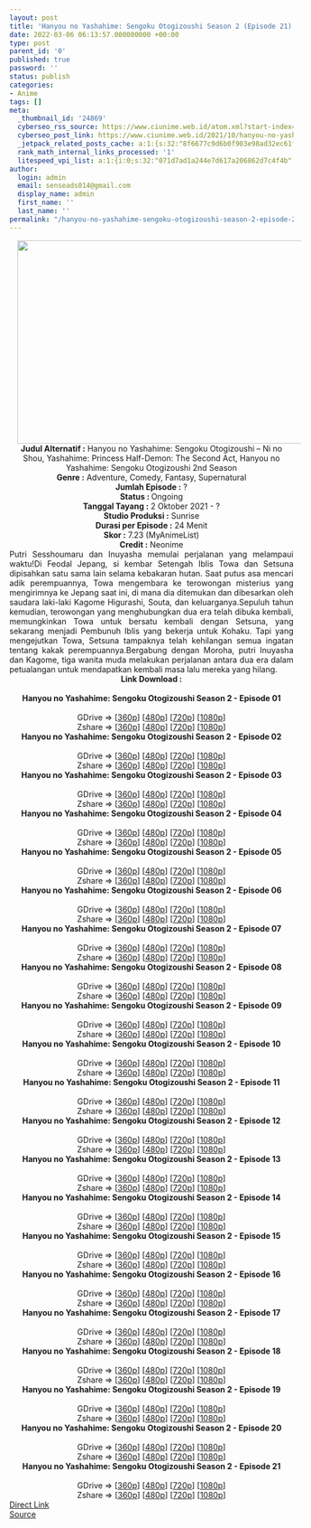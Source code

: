 ```yaml
---
layout: post
title: 'Hanyou no Yashahime: Sengoku Otogizoushi Season 2 (Episode 21) Subtitle Indonesia'
date: 2022-03-06 06:13:57.000000000 +00:00
type: post
parent_id: '0'
published: true
password: ''
status: publish
categories:
- Anime
tags: []
meta:
  _thumbnail_id: '24869'
  cyberseo_rss_source: https://www.ciunime.web.id/atom.xml?start-index=1
  cyberseo_post_link: https://www.ciunime.web.id/2021/10/hanyou-no-yashahime-sengoku-otogizoushi.html
  _jetpack_related_posts_cache: a:1:{s:32:"8f6677c9d6b0f903e98ad32ec61f8deb";a:2:{s:7:"expires";i:1663056347;s:7:"payload";a:3:{i:0;a:1:{s:2:"id";i:24958;}i:1;a:1:{s:2:"id";i:25115;}i:2;a:1:{s:2:"id";i:25056;}}}}
  rank_math_internal_links_processed: '1'
  litespeed_vpi_list: a:1:{i:0;s:32:"071d7ad1a244e7d617a206862d7c4f4b";}
author:
  login: admin
  email: senseads014@gmail.com
  display_name: admin
  first_name: ''
  last_name: ''
permalink: "/hanyou-no-yashahime-sengoku-otogizoushi-season-2-episode-21-subtitle-indonesia/"
---
```

<div class="separator" style="clear: both; text-align: center;"><a href="https://blogger.googleusercontent.com/img/a/AVvXsEhQrR0gyQjSUrGxF8UfR7F3yRHmyEMSTlv62rnY3uauUAumEWz8jSSScYFQuIBFZ152lVl2PVZ513vweSHywbTLfUn0MVZyGTYZSg62QzLlr9O6YN_lRM_ObQLzHFFfKm4xSF3WevOs93RO2-lk8bPngUXPS5jVJc6i9f0dRj4FjbeFJyPvXnycgL9Z=s1280" style="margin-left: 1em; margin-right: 1em;"><img border="0" data-original-height="720" data-original-width="1280" height="360" src="{{ site.baseurl }}/assets/2022/03/AVvXsEhQrR0gyQjSUrGxF8UfR7F3yRHmyEMSTlv62rnY3uauUAumEWz8jSSScYFQuIBFZ152lVl2PVZ513vweSHywbTLfUn0MVZyGTYZSg62QzLlr9O6YN_lRM_ObQLzHFFfKm4xSF3WevOs93RO2-lk8bPngUXPS5jVJc6i9f0dRj4FjbeFJyPvXnycgL9Z=w640-h360" width="640" /></a></div>
<div class="separator" style="clear: both; text-align: center;"></div>
<div style="text-align: center;"><b>Judul</b><b><b> Alternatif</b> :</b> Hanyou no Yashahime: Sengoku Otogizoushi – Ni no Shou,&nbsp;Yashahime: Princess Half-Demon: The Second Act,&nbsp;Hanyou no Yashahime: Sengoku Otogizoushi 2nd Season</div>
<div style="text-align: center;"><b><b>Genre :</b></b> Adventure, Comedy, Fantasy, Supernatural</div>
<div style="text-align: center;"><b>Jumlah Episode :</b> ?<br /><b>Status :&nbsp;</b>Ongoing<br /><b>Tanggal Tayang :</b> 2 Oktober&nbsp;2021 - ?<br /><b>Studio Produksi :</b>&nbsp;Sunrise<br /><b>Durasi per Episode :</b> 24 Menit</div>
<div style="text-align: center;"><b>Skor :</b> 7.23 (MyAnimeList)</div>
<div style="text-align: center;"><b>Credit :</b>&nbsp;Neonime</div>
<div style="text-align: center;"></div>
<div style="text-align: justify;">Putri Sesshoumaru dan Inuyasha memulai perjalanan yang melampaui waktu!Di Feodal Jepang, si kembar Setengah Iblis Towa dan Setsuna dipisahkan satu sama lain selama kebakaran hutan. Saat putus asa mencari adik perempuannya, Towa mengembara ke terowongan misterius yang mengirimnya ke Jepang saat ini, di mana dia ditemukan dan dibesarkan oleh saudara laki-laki Kagome Higurashi, Souta, dan keluarganya.Sepuluh tahun kemudian, terowongan yang menghubungkan dua era telah dibuka kembali, memungkinkan Towa untuk bersatu kembali dengan Setsuna, yang sekarang menjadi Pembunuh Iblis yang bekerja untuk Kohaku. Tapi yang mengejutkan Towa, Setsuna tampaknya telah kehilangan semua ingatan tentang kakak perempuannya.Bergabung dengan Moroha, putri Inuyasha dan Kagome, tiga wanita muda melakukan perjalanan antara dua era dalam petualangan untuk mendapatkan kembali masa lalu mereka yang hilang.</div>
<div style="text-align: justify;"></div>
<div style="text-align: justify;"></div>
<div style="text-align: center;">
<div style="text-align: center;">
<div style="text-align: left;">
<div style="text-align: center;"><b>Link Download :</b></div>
<div style="text-align: center;"><b><br /></b></div>
<div style="text-align: center;"><span style="text-align: left;"><b>Hanyou no Yashahime: Sengoku Otogizoushi Season 2&nbsp;</b></span><b>- Episode 01</b></div>
<div style="text-align: center;"><b><br /></b></div>
<div style="text-align: center;">GDrive =&gt; [<a href="https://acefile.co/f/56498351/hny-s2-01-360p-samehadaku-care-mp4" target="_blank" rel="noopener">360p</a>] [<a href="https://acefile.co/f/56501461/neonime_hny-s2-01-480p-zip" target="_blank" rel="noopener">480p</a>] [<a href="https://acefile.co/f/56501464/neonime_hny-s2-01-720p-zip" target="_blank" rel="noopener">720p</a>] [<a href="https://acefile.co/f/56501469/neonime_hny-s2-01-1080p-zip" target="_blank" rel="noopener">1080p</a>]</div>
<div style="text-align: center;">Zshare =&gt; [<a href="https://www20.zippyshare.com/v/otOvkW93/file.html" target="_blank" rel="noopener">360p</a>] [<a href="https://www60.zippyshare.com/v/a15omHpl/file.html" target="_blank" rel="noopener">480p</a>] [<a href="https://www98.zippyshare.com/v/Z3wsMcdb/file.html" target="_blank" rel="noopener">720p</a>] [<a href="https://www81.zippyshare.com/v/P6HSnZPK/file.html" target="_blank" rel="noopener">1080p</a>]</div>
<div style="text-align: center;"></div>
<div style="text-align: center;">
<div><span style="text-align: left;"><b>Hanyou no Yashahime: Sengoku Otogizoushi Season 2&nbsp;</b></span><b>- Episode 02</b></div>
<div><b><br /></b></div>
<div>GDrive =&gt; [<a href="https://acefile.co/f/57131178/hny-s2-02-360p-samehadaku-care-mp4" target="_blank" rel="noopener">360p</a>] [<a href="https://acefile.co/f/57131186/hny-s2-02-480p-samehadaku-care-mp4" target="_blank" rel="noopener">480p</a>] [<a href="https://acefile.co/f/57132117/hny-s2-02-mp4hd-samehadaku-care-mp4" target="_blank" rel="noopener">720p</a>] [<a href="https://acefile.co/f/57133221/hny-s2-02-fullhd-samehadaku-care-mp4" target="_blank" rel="noopener">1080p</a>]</div>
<div>Zshare =&gt; [<a href="https://www66.zippyshare.com/v/iGhW3TGZ/file.html" target="_blank" rel="noopener">360p</a>] [<a href="https://www66.zippyshare.com/v/Lh1GxT0G/file.html" target="_blank" rel="noopener">480p</a>] [<a href="https://www115.zippyshare.com/v/WiHECs48/file.html" target="_blank" rel="noopener">720p</a>] [<a href="https://www56.zippyshare.com/v/K0mhfcKY/file.html" target="_blank" rel="noopener">1080p</a>]</div>
<div></div>
<div>
<div><span style="text-align: left;"><b>Hanyou no Yashahime: Sengoku Otogizoushi Season 2&nbsp;</b></span><b>- Episode 03</b></div>
<div><b><br /></b></div>
<div>GDrive =&gt; [<a href="https://mir.cr/0JGX0BMM" target="_blank" rel="noopener">360p</a>] [<a href="https://acefile.co/f/57717453/neonime_hny-s2-03-480p-zip" target="_blank" rel="noopener">480p</a>] [<a href="https://acefile.co/f/57717898/neonime_hny-s2-03-720p-zip" target="_blank" rel="noopener">720p</a>] [<a href="https://acefile.co/f/57718425/neonime_hny-s2-03-1080p-zip" target="_blank" rel="noopener">1080p</a>]</div>
<div>Zshare =&gt; [<a href="https://www81.zippyshare.com/v/gW5jldJC/file.html" target="_blank" rel="noopener">360p</a>] [<a href="https://www9.zippyshare.com/v/rimdkRkw/file.html" target="_blank" rel="noopener">480p</a>] [<a href="https://www57.zippyshare.com/v/ht2AimXI/file.html" target="_blank" rel="noopener">720p</a>] [<a href="https://www66.zippyshare.com/v/sx8Jdt6K/file.html" target="_blank" rel="noopener">1080p</a>]</div>
</div>
<div></div>
<div>
<div><span style="text-align: left;"><b>Hanyou no Yashahime: Sengoku Otogizoushi Season 2&nbsp;</b></span><b>- Episode 04</b></div>
<div><b><br /></b></div>
<div>GDrive =&gt; [<a href="https://acefile.co/f/58268073/hny-s2-04-360p-samehadaku-care-mp4" target="_blank" rel="noopener">360p</a>] [<a href="https://acefile.co/f/58269642/neonime_hny-s2-04-480p-zip" target="_blank" rel="noopener">480p</a>] [<a href="https://acefile.co/f/58269993/neonime_hny-s2-04-720p-zip" target="_blank" rel="noopener">720p</a>] [<a href="https://acefile.co/f/58270633/neonime_hny-s2-04-1080p-zip" target="_blank" rel="noopener">1080p</a>]</div>
<div>Zshare =&gt; [<a href="https://www43.zippyshare.com/v/4ZfnObCN/file.html" target="_blank" rel="noopener">360p</a>] [<a href="https://www110.zippyshare.com/v/clmhHuNA/file.html" target="_blank" rel="noopener">480p</a>] [<a href="https://www12.zippyshare.com/v/pSo0UdYY/file.html" target="_blank" rel="noopener">720p</a>] [<a href="https://www5.zippyshare.com/v/eZMI3gI5/file.html" target="_blank" rel="noopener">1080p</a>]</div>
</div>
<div></div>
<div>
<div><span style="text-align: left;"><b>Hanyou no Yashahime: Sengoku Otogizoushi Season 2&nbsp;</b></span><b>- Episode 05</b></div>
<div><b><br /></b></div>
<div>GDrive =&gt; [<a href="https://acefile.co/f/58803598/hny-s2-05-360p-samehadaku-care-mp4" target="_blank" rel="noopener">360p</a>] [<a href="https://acefile.co/f/58803602/hny-s2-05-480p-samehadaku-care-mp4" target="_blank" rel="noopener">480p</a>] [<a href="https://acefile.co/f/58804179/hny-s2-05-mp4hd-samehadaku-care-mp4" target="_blank" rel="noopener">720p</a>] [<a href="https://acefile.co/f/58804663/hny-s2-05-fullhd-samehadaku-care-mp4" target="_blank" rel="noopener">1080p</a>]</div>
<div>Zshare =&gt; [<a href="https://www2.zippyshare.com/v/67YPbtMy/file.html" target="_blank" rel="noopener">360p</a>] [<a href="https://www2.zippyshare.com/v/0kfAepGC/file.html" target="_blank" rel="noopener">480p</a>] [<a href="https://www81.zippyshare.com/v/gVgRSZAJ/file.html" target="_blank" rel="noopener">720p</a>] [<a href="https://www118.zippyshare.com/v/WBleKpNv/file.html" target="_blank" rel="noopener">1080p</a>]</div>
</div>
<div></div>
<div>
<div><span style="text-align: left;"><b>Hanyou no Yashahime: Sengoku Otogizoushi Season 2&nbsp;</b></span><b>- Episode 06</b></div>
<div><b><br /></b></div>
<div>GDrive =&gt; [<a href="https://acefile.co/f/59316828/hny-s2-06-360p-samehadaku-care-mp4" target="_blank" rel="noopener">360p</a>] [<a href="https://acefile.co/f/59316830/hny-s2-06-480p-samehadaku-care-mp4" target="_blank" rel="noopener">480p</a>] [<a href="https://acefile.co/f/59317467/hny-s2-06-mp4hd-samehadaku-care-mp4" target="_blank" rel="noopener">720p</a>] [<a href="https://acefile.co/f/59317877/hny-s2-06-fullhd-samehadaku-care-mp4" target="_blank" rel="noopener">1080p</a>]</div>
<div>Zshare =&gt; [<a href="https://www3.zippyshare.com/v/RBTgGbid/file.html" target="_blank" rel="noopener">360p</a>] [<a href="https://www3.zippyshare.com/v/ajbRcjEB/file.html" target="_blank" rel="noopener">480p</a>] [<a href="https://www35.zippyshare.com/v/7vfbt0yn/file.html" target="_blank" rel="noopener">720p</a>] [<a href="https://www64.zippyshare.com/v/wsp4o0VT/file.html" target="_blank" rel="noopener">1080p</a>]</div>
</div>
<div></div>
<div>
<div><span style="text-align: left;"><b>Hanyou no Yashahime: Sengoku Otogizoushi Season 2&nbsp;</b></span><b>- Episode 07</b></div>
<div><b><br /></b></div>
<div>GDrive =&gt; [<a href="https://acefile.co/f/59903651/hny-s2-07-360p-samehadaku-care-mp4" target="_blank" rel="noopener">360p</a>] [<a href="https://acefile.co/f/59903657/hny-s2-07-480p-samehadaku-care-mkv" target="_blank" rel="noopener">480p</a>] [<a href="https://acefile.co/f/59903987/hny-s2-07-mp4hd-samehadaku-care-mp4" target="_blank" rel="noopener">720p</a>] [<a href="https://acefile.co/f/59904870/hny-s2-07-fullhd-samehadaku-care-mp4" target="_blank" rel="noopener">1080p</a>]</div>
<div>Zshare =&gt; [<a href="https://www78.zippyshare.com/v/ZsjKlPYk/file.html" target="_blank" rel="noopener">360p</a>] [<a href="https://www78.zippyshare.com/v/sKtXVckg/file.html" target="_blank" rel="noopener">480p</a>] [<a href="https://www62.zippyshare.com/v/MSGaTeHs/file.html" target="_blank" rel="noopener">720p</a>] [<a href="https://www120.zippyshare.com/v/vCKH9CnI/file.html" target="_blank" rel="noopener">1080p</a>]</div>
</div>
<div></div>
<div>
<div><span style="text-align: left;"><b>Hanyou no Yashahime: Sengoku Otogizoushi Season 2&nbsp;</b></span><b>- Episode 08</b></div>
<div><b><br /></b></div>
<div>GDrive =&gt; [<a href="https://acefile.co/f/60472017/hny-s2-08-360p-samehadaku-care-mp4" target="_blank" rel="noopener">360p</a>] [<a href="https://acefile.co/f/60472022/hny-s2-08-480p-samehadaku-care-mp4" target="_blank" rel="noopener">480p</a>] [<a href="https://acefile.co/f/60472366/hny-s2-08-mp4hd-samehadaku-care-mp4" target="_blank" rel="noopener">720p</a>] [<a href="https://acefile.co/f/60473317/hny-s2-08-fullhd-samehadaku-care-mp4" target="_blank" rel="noopener">1080p</a>]</div>
<div>Zshare =&gt; [<a href="https://www45.zippyshare.com/v/lqV3uvcJ/file.html" target="_blank" rel="noopener">360p</a>] [<a href="https://www45.zippyshare.com/v/kZ6SHBQk/file.html" target="_blank" rel="noopener">480p</a>] [<a href="https://www72.zippyshare.com/v/KultHfDo/file.html" target="_blank" rel="noopener">720p</a>] [<a href="https://www55.zippyshare.com/v/8y7dDlS5/file.html" target="_blank" rel="noopener">1080p</a>]</div>
</div>
<div></div>
<div>
<div><span style="text-align: left;"><b>Hanyou no Yashahime: Sengoku Otogizoushi Season 2&nbsp;</b></span><b>- Episode 09</b></div>
<div><b><br /></b></div>
<div>GDrive =&gt; [<a href="https://acefile.co/f/61068718/hny-s2-09-360p-samehadaku-care-mp4" target="_blank" rel="noopener">360p</a>] [<a href="https://acefile.co/f/61068726/hny-s2-09-480p-samehadaku-care-mp4" target="_blank" rel="noopener">480p</a>] [<a href="https://acefile.co/f/61068940/hny-s2-09-mp4hd-samehadaku-care-mp4" target="_blank" rel="noopener">720p</a>] [<a href="https://acefile.co/f/61069947/hny-s2-09-fullhd-samehadaku-care-mp4" target="_blank" rel="noopener">1080p</a>]</div>
<div>Zshare =&gt; [<a href="https://www65.zippyshare.com/v/zAV1cbjr/file.html" target="_blank" rel="noopener">360p</a>] [<a href="https://www65.zippyshare.com/v/tJ0zfuFb/file.html" target="_blank" rel="noopener">480p</a>] [<a href="https://www61.zippyshare.com/v/PFNTLlVk/file.html" target="_blank" rel="noopener">720p</a>] [<a href="https://www48.zippyshare.com/v/FgNtcq7r/file.html" target="_blank" rel="noopener">1080p</a>]</div>
</div>
<div></div>
<div>
<div><span style="text-align: left;"><b>Hanyou no Yashahime: Sengoku Otogizoushi Season 2&nbsp;</b></span><b>- Episode 10</b></div>
<div><b><br /></b></div>
<div>GDrive =&gt; [<a href="https://acefile.co/f/61640468/hny-s2-10-360p-samehadaku-care-mp4" target="_blank" rel="noopener">360p</a>] [<a href="https://acefile.co/f/61640472/hny-s2-10-480p-samehadaku-care-mp4" target="_blank" rel="noopener">480p</a>] [<a href="https://acefile.co/f/61640781/hny-s2-10-mp4hd-samehadaku-care-mp4" target="_blank" rel="noopener">720p</a>] [<a href="https://acefile.co/f/61641953/hny-s2-10-fullhd-samehadaku-care-mp4" target="_blank" rel="noopener">1080p</a>]</div>
<div>Zshare =&gt; [<a href="https://www25.zippyshare.com/v/STWiUIUk/file.html" target="_blank" rel="noopener">360p</a>] [<a href="https://www25.zippyshare.com/v/e7QhQGfL/file.html" target="_blank" rel="noopener">480p</a>] [<a href="https://www78.zippyshare.com/v/bXNXdrbf/file.html" target="_blank" rel="noopener">720p</a>] [<a href="https://www102.zippyshare.com/v/VeucgOtm/file.html" target="_blank" rel="noopener">1080p</a>]</div>
</div>
<div></div>
<div>
<div><span style="text-align: left;"><b>Hanyou no Yashahime: Sengoku Otogizoushi Season 2&nbsp;</b></span><b>- Episode 11</b></div>
<div><b><br /></b></div>
<div>GDrive =&gt; [<a href="https://acefile.co/f/62226782/hny-s2-11-360p-samehadaku-care-mp4" target="_blank" rel="noopener">360p</a>] [<a href="https://acefile.co/f/62226790/hny-s2-11-480p-samehadaku-care-mp4" target="_blank" rel="noopener">480p</a>] [<a href="https://acefile.co/f/62227323/hny-s2-11-mp4hd-samehadaku-care-mp4" target="_blank" rel="noopener">720p</a>] [<a href="https://acefile.co/f/62227985/hny-s2-11-fullhd-samehadaku-care-mp4" target="_blank" rel="noopener">1080p</a>]</div>
<div>Zshare =&gt; [<a href="https://www111.zippyshare.com/v/edkJ5ZhA/file.html" target="_blank" rel="noopener">360p</a>] [<a href="https://www111.zippyshare.com/v/AEKfdNuu/file.html" target="_blank" rel="noopener">480p</a>] [<a href="https://www61.zippyshare.com/v/fTAOcRqY/file.html" target="_blank" rel="noopener">720p</a>] [<a href="https://www57.zippyshare.com/v/MXf4CCZD/file.html" target="_blank" rel="noopener">1080p</a>]</div>
</div>
<div></div>
<div>
<div><span style="text-align: left;"><b>Hanyou no Yashahime: Sengoku Otogizoushi Season 2&nbsp;</b></span><b>- Episode 12</b></div>
<div><b><br /></b></div>
<div>GDrive =&gt; [<a href="https://acefile.co/f/62817308/hny-s2-12-360p-samehadaku-care-mp4" target="_blank" rel="noopener">360p</a>] [<a href="https://acefile.co/f/62817319/hny-s2-12-480p-samehadaku-care-mp4" target="_blank" rel="noopener">480p</a>] [<a href="https://acefile.co/f/62817471/hny-s2-12-mp4hd-samehadaku-care-mp4" target="_blank" rel="noopener">720p</a>] [<a href="https://acefile.co/f/62818378/hny-s2-12-fullhd-samehadaku-care-mp4" target="_blank" rel="noopener">1080p</a>]</div>
<div>Zshare =&gt; [<a href="https://www33.zippyshare.com/v/tXdoEKVe/file.html" target="_blank" rel="noopener">360p</a>] [<a href="https://www33.zippyshare.com/v/UwdaHyuS/file.html" target="_blank" rel="noopener">480p</a>] [<a href="https://www36.zippyshare.com/v/0WpqrsKD/file.html" target="_blank" rel="noopener">720p</a>] [<a href="https://www60.zippyshare.com/v/zIe4IBnm/file.html" target="_blank" rel="noopener">1080p</a>]</div>
</div>
<div></div>
<div>
<div><span style="text-align: left;"><b>Hanyou no Yashahime: Sengoku Otogizoushi Season 2&nbsp;</b></span><b>- Episode 13</b></div>
<div><b><br /></b></div>
<div>GDrive =&gt; [<a href="https://justpaste.it/redirect/1wqlc/https://acefile.co/f/63493170/hny-s2-13-360p-samehadaku-care-mp4" target="_blank" rel="noopener">360p</a>] [<a href="https://justpaste.it/redirect/1wqlc/https://acefile.co/f/63493181/hny-s2-13-480p-samehadaku-care-mp4" target="_blank" rel="noopener">480p</a>] [<a href="https://justpaste.it/redirect/1wqlc/https://acefile.co/f/63493967/hny-s2-13-mp4hd-samehadaku-care-mp4" target="_blank" rel="noopener">720p</a>] [<a href="https://justpaste.it/redirect/1wqlc/https://acefile.co/f/63494683/hny-s2-13-fullhd-samehadaku-care-mp4" target="_blank" rel="noopener">1080p</a>]</div>
<div>Zshare =&gt; [<a href="https://justpaste.it/redirect/1wqlc/https://www96.zippyshare.com/v/UPA7YipB/file.html" target="_blank" rel="noopener">360p</a>] [<a href="https://justpaste.it/redirect/1wqlc/https://www96.zippyshare.com/v/pKQRqKhW/file.html" target="_blank" rel="noopener">480p</a>] [<a href="https://justpaste.it/redirect/1wqlc/https://www94.zippyshare.com/v/32CsJDSi/file.html" target="_blank" rel="noopener">720p</a>] [<a href="https://justpaste.it/redirect/1wqlc/https://www64.zippyshare.com/v/DrrnoeaU/file.html" target="_blank" rel="noopener">1080p</a>]</div>
</div>
<div></div>
<div>
<div><span style="text-align: left;"><b>Hanyou no Yashahime: Sengoku Otogizoushi Season 2&nbsp;</b></span><b>- Episode 14</b></div>
<div><b><br /></b></div>
<div>GDrive =&gt; [<a href="https://acefile.co/f/64730806/hny-s2-14-360p-samehadaku-care-mp4" target="_blank" rel="noopener">360p</a>] [<a href="https://acefile.co/f/64730813/hny-s2-14-480p-samehadaku-care-mp4" target="_blank" rel="noopener">480p</a>] [<a href="https://acefile.co/f/64731249/hny-s2-14-mp4hd-samehadaku-care-mp4" target="_blank" rel="noopener">720p</a>] [<a href="https://acefile.co/f/64732026/hny-s2-14-fullhd-samehadaku-care-mp4" target="_blank" rel="noopener">1080p</a>]</div>
<div>Zshare =&gt; [<a href="https://www48.zippyshare.com/v/wdirZPts/file.html" target="_blank" rel="noopener">360p</a>] [<a href="https://www48.zippyshare.com/v/lZ6u2tRg/file.html" target="_blank" rel="noopener">480p</a>] [<a href="https://www118.zippyshare.com/v/ynLIbXKp/file.html" target="_blank" rel="noopener">720p</a>] [<a href="https://www106.zippyshare.com/v/Hfit6381/file.html" target="_blank" rel="noopener">1080p</a>]</div>
</div>
<div></div>
<div>
<div><span style="text-align: left;"><b>Hanyou no Yashahime: Sengoku Otogizoushi Season 2&nbsp;</b></span><b>- Episode 15</b></div>
<div><b><br /></b></div>
<div>GDrive =&gt; [<a href="https://acefile.co/f/65358348/hny-s2-15-360p-samehadaku-care-mp4" target="_blank" rel="noopener">360p</a>] [<a href="https://acefile.co/f/65358355/hny-s2-15-480p-samehadaku-care-mp4" target="_blank" rel="noopener">480p</a>] [<a href="https://acefile.co/f/65358638/hny-s2-15-mp4hd-samehadaku-care-mp4" target="_blank" rel="noopener">720p</a>] [<a href="https://acefile.co/f/65359660/hny-s2-15-fullhd-samehadaku-care-mp4" target="_blank" rel="noopener">1080p</a>]</div>
<div>Zshare =&gt; [<a href="https://www97.zippyshare.com/v/R8q0W6AH/file.html" target="_blank" rel="noopener">360p</a>] [<a href="https://www97.zippyshare.com/v/klxY4eUw/file.html" target="_blank" rel="noopener">480p</a>] [<a href="https://www97.zippyshare.com/v/FpMpK9xq/file.html" target="_blank" rel="noopener">720p</a>] [<a href="https://www61.zippyshare.com/v/ewgy1K1n/file.html" target="_blank" rel="noopener">1080p</a>]</div>
</div>
<div></div>
<div>
<div><span style="text-align: left;"><b>Hanyou no Yashahime: Sengoku Otogizoushi Season 2&nbsp;</b></span><b>- Episode 16</b></div>
<div><b><br /></b></div>
<div>GDrive =&gt; [<a href="https://acefile.co/f/65975621/hny-s2-16-360p-samehadaku-care-mp4" target="_blank" rel="noopener">360p</a>] [<a href="https://acefile.co/f/65975631/hny-s2-16-480p-samehadaku-care-mp4" target="_blank" rel="noopener">480p</a>] [<a href="https://acefile.co/f/65976028/hny-s2-16-mp4hd-samehadaku-care-mp4" target="_blank" rel="noopener">720p</a>] [<a href="https://acefile.co/f/65976720/hny-s2-16-fullhd-samehadaku-care-mp4" target="_blank" rel="noopener">1080p</a>]</div>
<div>Zshare =&gt; [<a href="https://www102.zippyshare.com/v/qMTn0CRs/file.html" target="_blank" rel="noopener">360p</a>] [<a href="https://www102.zippyshare.com/v/2vc9Si9B/file.html" target="_blank" rel="noopener">480p</a>] [<a href="https://www102.zippyshare.com/v/DPEOOTlT/file.html" target="_blank" rel="noopener">720p</a>] [<a href="https://www14.zippyshare.com/v/4KvMkfPM/file.html" target="_blank" rel="noopener">1080p</a>]</div>
</div>
<div></div>
<div>
<div><span style="text-align: left;"><b>Hanyou no Yashahime: Sengoku Otogizoushi Season 2&nbsp;</b></span><b>- Episode 17</b></div>
<div><b><br /></b></div>
<div>GDrive =&gt; [<a href="https://acefile.co/f/66575076/hny-s2-17-360p-samehadaku-care-mp4" target="_blank" rel="noopener">360p</a>] [<a href="https://acefile.co/f/66575089/hny-s2-17-480p-samehadaku-care-mp4" target="_blank" rel="noopener">480p</a>] [<a href="https://acefile.co/f/66575348/hny-s2-17-mp4hd-samehadaku-care-mp4" target="_blank" rel="noopener">720p</a>] [<a href="https://acefile.co/f/66576091/hny-s2-17-fullhd-samehadaku-care-mp4" target="_blank" rel="noopener">1080p</a>]</div>
<div>Zshare =&gt; [<a href="https://www42.zippyshare.com/v/ZFj8Ec1C/file.html" target="_blank" rel="noopener">360p</a>] [<a href="https://www42.zippyshare.com/v/GUibrEp5/file.html" target="_blank" rel="noopener">480p</a>] [<a href="https://www68.zippyshare.com/v/E4wawwaT/file.html" target="_blank" rel="noopener">720p</a>] [<a href="https://www28.zippyshare.com/v/W1ooje6b/file.html" target="_blank" rel="noopener">1080p</a>]</div>
</div>
<div></div>
<div>
<div><span style="text-align: left;"><b>Hanyou no Yashahime: Sengoku Otogizoushi Season 2&nbsp;</b></span><b>- Episode 18</b></div>
<div><b><br /></b></div>
<div>GDrive =&gt; [<a href="https://acefile.co/f/67176846/hny-s2-18-360p-samehadaku-care-mp4" target="_blank" rel="noopener">360p</a>] [<a href="https://acefile.co/f/67176852/hny-s2-18-480p-samehadaku-care-mp4" target="_blank" rel="noopener">480p</a>] [<a href="https://acefile.co/f/67177092/hny-s2-18-mp4hd-samehadaku-care-mp4" target="_blank" rel="noopener">720p</a>] [<a href="https://acefile.co/f/67177863/hny-s2-18-fullhd-samehadaku-care-mp4" target="_blank" rel="noopener">1080p</a>]</div>
<div>Zshare =&gt; [<a href="https://www66.zippyshare.com/v/gArsuF9z/file.html" target="_blank" rel="noopener">360p</a>] [<a href="https://www66.zippyshare.com/v/pKxwtZvk/file.html" target="_blank" rel="noopener">480p</a>] [<a href="https://www43.zippyshare.com/v/NsLeYGco/file.html" target="_blank" rel="noopener">720p</a>] [<a href="https://www43.zippyshare.com/v/ceZJQlao/file.html" target="_blank" rel="noopener">1080p</a>]</div>
</div>
<div></div>
<div>
<div><span style="text-align: left;"><b>Hanyou no Yashahime: Sengoku Otogizoushi Season 2&nbsp;</b></span><b>- Episode 19</b></div>
<div><b><br /></b></div>
<div>GDrive =&gt; [<a href="https://acefile.co/f/67772716/hny-s2-19-360p-samehadaku-care-mp4" target="_blank" rel="noopener">360p</a>] [<a href="https://acefile.co/f/67772726/hny-s2-19-480p-samehadaku-care-mp4" target="_blank" rel="noopener">480p</a>] [<a href="https://acefile.co/f/67773031/hny-s2-19-mp4hd-samehadaku-care-mp4" target="_blank" rel="noopener">720p</a>] [<a href="https://acefile.co/f/67773864/hny-s2-19-fullhd-samehadaku-care-mp4" target="_blank" rel="noopener">1080p</a>]</div>
<div>Zshare =&gt; [<a href="https://www25.zippyshare.com/v/OvxAxhOt/file.html" target="_blank" rel="noopener">360p</a>] [<a href="https://www25.zippyshare.com/v/2wnqFgLq/file.html" target="_blank" rel="noopener">480p</a>] [<a href="https://www103.zippyshare.com/v/MJgoQGfc/file.html" target="_blank" rel="noopener">720p</a>] [<a href="https://www22.zippyshare.com/v/ptCGqamu/file.html" target="_blank" rel="noopener">1080p</a>]</div>
</div>
<div></div>
<div>
<div><span style="text-align: left;"><b>Hanyou no Yashahime: Sengoku Otogizoushi Season 2&nbsp;</b></span><b>- Episode 20</b></div>
<div><b><br /></b></div>
<div>GDrive =&gt; [<a href="https://acefile.co/f/68968458/hny-s2-20-360p-samehadaku-care-mp4" target="_blank" rel="noopener">360p</a>] [<a href="https://acefile.co/f/68968467/hny-s2-20-480p-samehadaku-care-mp4" target="_blank" rel="noopener">480p</a>] [<a href="https://acefile.co/f/68968871/hny-s2-20-mp4hd-samehadaku-care-mp4" target="_blank" rel="noopener">720p</a>] [<a href="https://acefile.co/f/68969538/hny-s2-20-fullhd-samehadaku-care-mp4" target="_blank" rel="noopener">1080p</a>]</div>
<div>Zshare =&gt; [<a href="https://www18.zippyshare.com/v/ePxI5UZj/file.html" target="_blank" rel="noopener">360p</a>] [<a href="https://www18.zippyshare.com/v/vxn70hZR/file.html" target="_blank" rel="noopener">480p</a>] [<a href="https://www36.zippyshare.com/v/NBJTXZkL/file.html" target="_blank" rel="noopener">720p</a>] [<a href="https://www104.zippyshare.com/v/erz6O7A8/file.html" target="_blank" rel="noopener">1080p</a>]</div>
</div>
<div></div>
<div>
<div><span style="text-align: left;"><b>Hanyou no Yashahime: Sengoku Otogizoushi Season 2&nbsp;</b></span><b>- Episode 21</b></div>
<div><b><br /></b></div>
<div>GDrive =&gt; [<a href="https://acefile.co/f/69482150/hny-s2-21-360p-samehadaku-care-mp4" target="_blank" rel="noopener">360p</a>] [<a href="https://acefile.co/f/69482155/hny-s2-21-480p-samehadaku-care-mp4" target="_blank" rel="noopener">480p</a>] [<a href="https://acefile.co/f/69482366/hny-s2-21-mp4hd-samehadaku-care-mp4" rel="noopener" target="_blank">720p</a>] [<a href="https://acefile.co/f/69482858/hny-s2-21-fullhd-samehadaku-care-mp4" target="_blank" rel="noopener">1080p</a>]</div>
<div>Zshare =&gt; [<a href="https://www6.zippyshare.com/v/GbX3mY3f/file.html" target="_blank" rel="noopener">360p</a>] [<a href="https://www6.zippyshare.com/v/yDQtpxUg/file.html" target="_blank" rel="noopener">480p</a>] [<a href="https://www3.zippyshare.com/v/jXqI445d/file.html" target="_blank" rel="noopener">720p</a>] [<a href="https://www52.zippyshare.com/v/qh0VjTZB/file.html" target="_blank" rel="noopener">1080p</a>]</div>
</div>
</div>
</div>
</div>
</div>
<link rel="stylesheet" href="https://cdnjs.cloudflare.com/ajax/libs/font-awesome/4.7.0/css/font-awesome.min.css" />
<div class="divbtn"> <a href="https://handymansurrender.com/fihup8buzv?key=94550f7ce39444073321dde3b8782f97" class="btn"><i class="fa fa-download"></i> Direct Link</a> <br /><a href="https://www.ciunime.web.id/2021/10/hanyou-no-yashahime-sengoku-otogizoushi.html">Source</a> </div>
